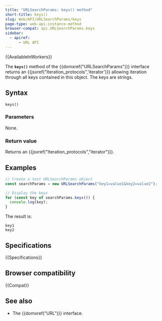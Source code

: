 ```yaml
---
title: "URLSearchParams: keys() method"
short-title: keys()
slug: Web/API/URLSearchParams/keys
page-type: web-api-instance-method
browser-compat: api.URLSearchParams.keys
sidebar:
  - apiref:
      - URL API
---
```


{{AvailableInWorkers}}

The **`keys()`** method of the {{domxref("URLSearchParams")}}
interface returns an {{jsxref("Iteration_protocols",'iterator')}} allowing iteration
through all keys contained in this object. The keys are strings.

## Syntax

```js-nolint
keys()
```

### Parameters

None.

### Return value

Returns an {{jsxref("Iteration_protocols","iterator")}}.

## Examples

```js
// Create a test URLSearchParams object
const searchParams = new URLSearchParams("key1=value1&key2=value2");

// Display the keys
for (const key of searchParams.keys()) {
  console.log(key);
}
```

The result is:

```plain
key1
key2
```

## Specifications

{{Specifications}}

## Browser compatibility

{{Compat}}

## See also

- The {{domxref("URL")}} interface.
